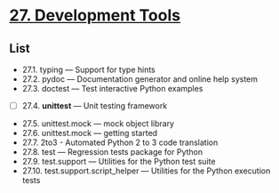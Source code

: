 # [27. Development Tools](https://docs.python.org/3/library/development.html)


## List 

* 27.1. typing — Support for type hints
* 27.2. pydoc — Documentation generator and online help system
* 27.3. doctest — Test interactive Python examples
* [ ] 27.4. **unittest** — Unit testing framework
* 27.5. unittest.mock — mock object library
* 27.6. unittest.mock — getting started
* 27.7. 2to3 - Automated Python 2 to 3 code translation
* 27.8. test — Regression tests package for Python
* 27.9. test.support — Utilities for the Python test suite
* 27.10. test.support.script_helper — Utilities for the Python execution tests